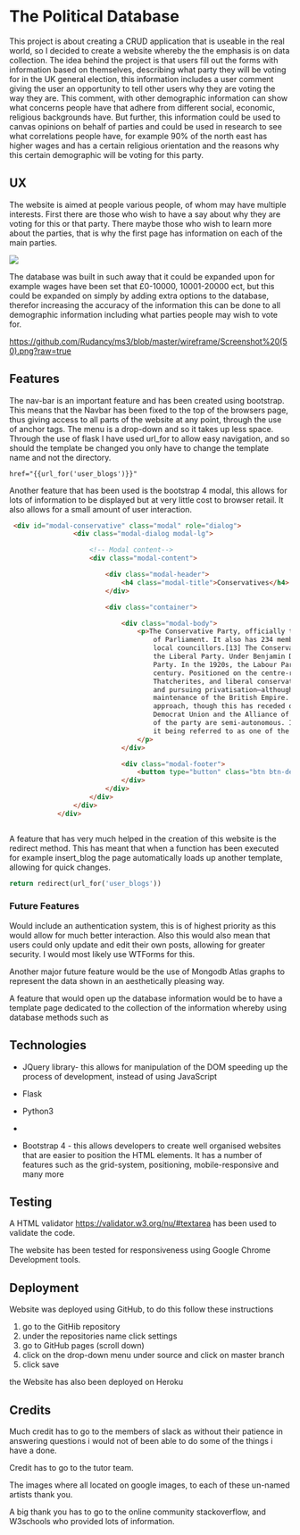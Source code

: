 # The Political Database

This project is about creating a CRUD application that is useable in the real world, so I decided to create a website whereby the the emphasis is on data collection. The idea behind the project is that users fill out the forms with information based on themselves, describing what party they will be voting for in the UK general election, this information includes a user comment giving the user an opportunity to tell other users why they are voting the way they are. This comment, with other demographic information can show what concerns people have that adhere from different social, economic, religious backgrounds have. But further, this information could be used to canvas opinions on behalf of parties  and could be used in research to see what correlations people have, for example 90% of the north east has higher wages and has a certain religious orientation and the reasons why this certain demographic will be voting for this party.

## UX

The website is aimed at people various  people, of whom may have multiple interests. First there are those who wish to have a say about why they are voting for this or that party. There maybe those who wish to learn more about the parties, that is why the first page has information on each of the main parties. 

![](Rudancy/ms3/blob/master/wireframe/Screenshot(51).png)

The database was built in such away that it could be expanded upon for example wages have been set that £0-10000, 10001-20000 ect, but this could be expanded on simply by adding extra options to the database, therefor increasing the accuracy of the information this can be done to all demographic information including what parties people may wish to vote for. 



https://github.com/Rudancy/ms3/blob/master/wireframe/Screenshot%20(50).png?raw=true







## Features

The nav-bar is an important feature and has been created using bootstrap. This means that the Navbar has been fixed to the top of the browsers page, thus giving access to all parts of the website at any point, through the use of anchor tags. The menu is a drop-down and so it takes up less space. Through the use of flask I have used url_for to allow easy navigation, and so should the template be changed you only have to change the template name and not the directory.

```
href="{{url_for('user_blogs')}}"
```

Another feature that has been used is the bootstrap 4 modal, this allows for lots of information to be displayed but at very little cost to browser retail. It also allows for a small amount of user interaction.

```html
 <div id="modal-conservative" class="modal" role="dialog">
                <div class="modal-dialog modal-lg">

                    <!-- Modal content-->
                    <div class="modal-content">

                        <div class="modal-header">
                            <h4 class="modal-title">Conservatives</h4>
                        </div>

                        <div class="container">

                            <div class="modal-body">
                                <p>The Conservative Party, officially the Conservative and Unionist Party, is a centre-right political party in the United Kingdom. The governing party since 2010, it is the largest in the House of Commons, with 288 Members
                                    of Parliament. It also has 234 members of the House of Lords, 4 members of the European Parliament, 31 Members of the Scottish Parliament, 11 members of the Welsh Assembly, 8 members of the London Assembly and 7,445
                                    local councillors.[13] The Conservative Party was founded in 1834 from the Tory Party—the Conservatives' colloquial name is "Tories"—and was one of two dominant political parties in the nineteenth century, along with
                                    the Liberal Party. Under Benjamin Disraeli it played a preeminent role in politics at the height of the British Empire. In 1912, the Liberal Unionist Party merged with the party to form the Conservative and Unionist
                                    Party. In the 1920s, the Labour Party surpassed the Liberals as the Conservatives' main rivals. Conservative Prime Ministers — notably Winston Churchill and Margaret Thatcher — led governments for 57 years of the twentieth
                                    century. Positioned on the centre-right to right of British politics, the Conservative Party is ideologically conservative. Different factions have dominated the party at different times, including one nation conservatives,
                                    Thatcherites, and liberal conservatives, while its views and policies have changed throughout its history. The party has generally adopted liberal economic policies—favouring free market economics, limiting state regulation,
                                    and pursuing privatisation—although in the past has also supported protectionism. The party is British unionist, opposing both Irish reunification and Welsh and Scottish independence, and historically supported the
                                    maintenance of the British Empire. The party includes those with differing views on the European Union, with Eurosceptic and pro-European wings. On social policy, it has historically taken a more socially conservative
                                    approach, though this has receded over recent decades. In foreign policy, it favours a strong military capability, being supportive of British participation in NATO. The Conservatives are a member of the International
                                    Democrat Union and the Alliance of Conservatives and Reformists in Europe, and sit with the European Conservatives and Reformists (ECR) parliamentary group. The Scottish, Welsh, Northern Irish and Gibraltarian branches
                                    of the party are semi-autonomous. Its support base consists primarily of middle-class voters, especially in rural areas of England, and its domination of British politics throughout the twentieth century has led to
                                    it being referred to as one of the most successful political parties in the Western world.[14][15][16]
                                </p>
                            </div>

                            <div class="modal-footer">
                                <button type="button" class="btn btn-default" data-dismiss="modal">Close</button>
                            </div>
                        </div>
                    </div>
                </div>
            </div>



```

A feature that has very much helped in the creation of this website is the redirect method. This has meant that when a function has been executed for example insert_blog the page automatically loads up another template, allowing for quick changes. 

```python
return redirect(url_for('user_blogs'))
```

 

### Future Features

Would include an authentication system, this is of highest priority as this would allow for much better interaction. Also this would also mean that users could only update and edit their own posts, allowing for greater security. I would most likely use WTForms for this.

Another major future feature would be the use of Mongodb Atlas graphs to represent the data shown in an aesthetically pleasing way.

A feature that would open up the database information would be to have a template page dedicated to the collection of the information whereby using database methods such as

## Technologies

-  JQuery  library- this allows for manipulation of the DOM speeding up the process of development, instead of using JavaScript 

- Flask

- Python3

- 

- Bootstrap 4 - this allows developers to create well organised websites that are easier to position the HTML elements. It has a number of features such as the grid-system, positioning, mobile-responsive and many more

     

## Testing

A HTML validator https://validator.w3.org/nu/#textarea has been used to validate the code.

The website has been tested for responsiveness using Google Chrome Development tools. 



## Deployment

Website was deployed using GitHub, to do this follow these instructions

1.  go to the GitHib repository  
2. under the repositories name click settings
3. go to GitHub pages (scroll down)
4. click on the drop-down menu under source and click on master branch
5. click save

the Website has also been deployed on Heroku

## Credits

Much credit has to go to the members of slack as without their patience in answering questions i would not of been able to do some of the things i have a done.

Credit has to go to the tutor team.

The images where all located on google images, to each of these un-named artists thank you.

A big thank you has to go to the online community stackoverflow, and W3schools who provided lots of information.





